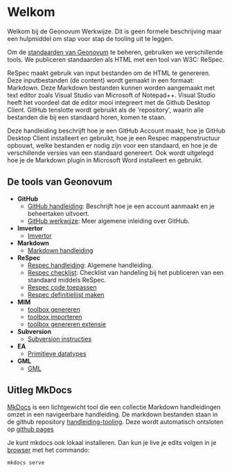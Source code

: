 # Welkom

Welkom bij de Geonovum Werkwijze. Dit is
geen formele beschrijving maar  een hulpmiddel om
stap voor stap de tooling uit te leggen.

Om de [standaarden van Geonovum](https://docs.geostandaarden.nl) te beheren, gebruiken we verschillende tools. We publiceren standaarden als HTML met een tool van W3C: ReSpec.

ReSpec maakt gebruik van input bestanden om de HTML te genereren. Deze
inputbestanden (de content) wordt gemaakt in een formaat: Markdown. Deze
Markdown bestanden kunnen worden aangemaakt met text editor zoals Visual Studio
van Microsoft of Notepad++. Visual Studio heeft het voordeel dat de editor mooi
integreert met de Github Desktop Client. GitHub tenslotte wordt gebruikt als de
'repository', waarin alle bestanden die bij een standaard horen, komen te
staan.

Deze handleiding beschrijft hoe je een GitHub Account maakt, hoe je GitHub
Desktop Client installeert en gebruikt, hoe je een Respec mappenstructuur
opbouwt, welke bestanden er nodig zijn voor een standaard, en hoe je de
verschillende versies van een standaard genereert. Ook wordt uitgelegd hoe je
de Markdown plugin in Microsoft Word installeert en gebruikt.

## De tools van Geonovum


- **GitHub**
    -   [GitHub handleiding](GitHub.md): Beschrijft hoe je een account aanmaakt en
        je beheertaken uitvoert.
    -   [GitHub werkwijze](GitHub-Inleiding.md): Meer algemene inleiding over GitHub.
- **Imvertor**
    -   [Imvertor](Imvertor.md)
- **Markdown**
    -   [Markdown handleiding](Markdown.md)
- **ReSpec**
    -   [Respec handleiding](ReSpec.md): Algemene handleiding.
    -   [Respec checklist](ReSpec-Checklists.md): Checklist van handeling bij het
        publiceren van een standaard middels ReSpec.
    -   [Respec code toepassen](ReSpec-code-toepassen.md)
    -   [Respec definitielijst maken](ReSpec-definitielijst-maken.md)
- **MIM**
    - [toolbox genereren](MIM-toolbox-genereren.md)
    - [toolbox importeren](MIM-toolbox-importeren.md)
    - [toolbox genereren extensie](MIM-toolbox-genereren-extensie.md)
- **Subversion**
    -   [Subversion instructies](SVN.md)
- **EA**
    -   [Primitieve datatypes](EA-toepassing-standaarddatatypen.md)
- **GML**
    -   [GML](GML.md)

## Uitleg MkDocs

[MkDocs](https://www.mkdocs.org/) is een lichtgewicht tool die een collectie
Markdown handleidingen omzet in een navigeerbare handleiding. De markdown bestanden staan in de github repository [handleiding-tooling](https://github.com/Geonovum/handleiding-tooling). Deze wordt automatisch ontsloten op [github pages](https://github.com/Geonovum/handleiding-tooling)

Je kunt mkdocs ook lokaal installeren. Dan kun je live je edits volgen in je [browser](http://127.0.0.1:8000/) met het commando:

```
mkdocs serve
```
